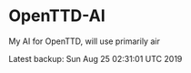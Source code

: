 # OpenTTD-AI
My AI for OpenTTD, will use primarily air

Latest backup: Sun Aug 25 02:31:01 UTC 2019

